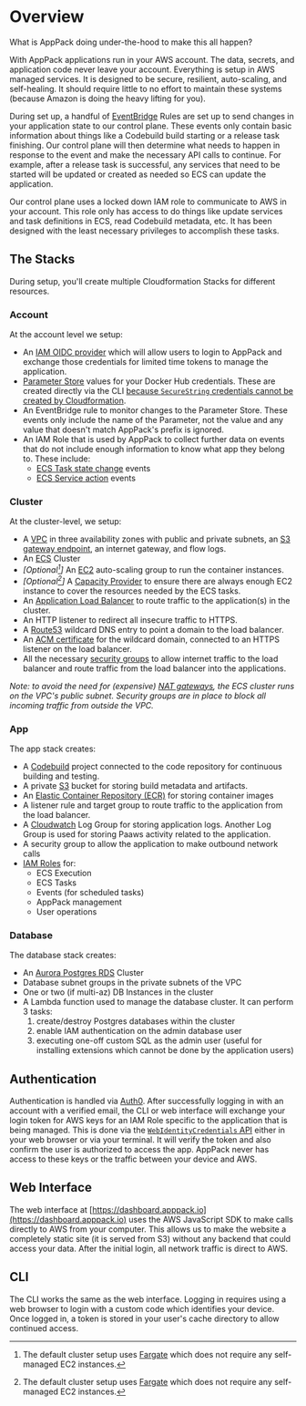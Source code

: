# Overview

What is AppPack doing under-the-hood to make this all happen?

With AppPack applications run in your AWS account. The data, secrets, and application code never leave your account. Everything is setup in AWS managed services. It is designed to be secure, resilient, auto-scaling, and self-healing. It should require little to no effort to maintain these systems (because Amazon is doing the heavy lifting for you).

During set up, a handful of [EventBridge](https://aws.amazon.com/eventbridge/) Rules are set up to send changes in your application state to our control plane. These events only contain basic information about things like a Codebuild build starting or a release task finishing. Our control plane will then determine what needs to happen in response to the event and make the necessary API calls to continue. For example, after a release task is successful, any services that need to be started will be updated or created as needed so ECS can update the application.

Our control plane uses a locked down IAM role to communicate to AWS in your account. This role only has access to do things like update services and task definitions in ECS, read Codebuild metadata, etc. It has been designed with the least necessary privileges to accomplish these tasks. 

## The Stacks

During setup, you'll create multiple Cloudformation Stacks for different resources.

### Account

At the account level we setup:

* An [IAM OIDC provider](https://docs.aws.amazon.com/IAM/latest/UserGuide/id_roles_providers_create_oidc.html) which will allow users to login to AppPack and exchange those credentials for limited time tokens to manage the application.
* [Parameter Store](https://docs.aws.amazon.com/systems-manager/latest/userguide/systems-manager-parameter-store.html) values for your Docker Hub credentials. These are created directly via the CLI [because `SecureString` credentials cannot be created by Cloudformation](https://github.com/aws-cloudformation/aws-cloudformation-coverage-roadmap/issues/82).
* An EventBridge rule to monitor changes to the Parameter Store. These events only include the name of the Parameter, not the value and any value that doesn't match AppPack's prefix is ignored.
* An IAM Role that is used by AppPack to collect further data on events that do not include enough information to know what app they belong to. These include:
  * [ECS Task state change](https://docs.aws.amazon.com/AmazonECS/latest/developerguide/ecs_cwe_events.html#ecs_task_events) events
  * [ECS Service action](https://docs.aws.amazon.com/AmazonECS/latest/developerguide/ecs_cwe_events.html#ecs_service_events) events
 
### Cluster

At the cluster-level, we setup:

* A [VPC](https://aws.amazon.com/vpc/) in three availability zones with public and private subnets, an [S3 gateway endpoint](https://docs.aws.amazon.com/vpc/latest/userguide/vpc-endpoints-s3.html), an internet gateway, and flow logs.
* An [ECS](https://aws.amazon.com/ecs/) Cluster
* _[Optional[^*]]_ An [EC2](https://aws.amazon.com/ec2/) auto-scaling group to run the container instances.
* _[Optional[^*]]_ A [Capacity Provider](https://docs.aws.amazon.com/AmazonECS/latest/developerguide/cluster-capacity-providers.html) to ensure there are always enough EC2 instance to cover the resources needed by the ECS tasks.
* An [Application Load Balancer](https://aws.amazon.com/elasticloadbalancing/application-load-balancer/) to route traffic to the application(s) in the cluster.
* An HTTP listener to redirect all insecure traffic to HTTPS.
* A [Route53](https://aws.amazon.com/route53/) wildcard DNS entry to point a domain to the load balancer.
* An [ACM certificate](https://aws.amazon.com/certificate-manager/) for the wildcard domain, connected to an HTTPS listener on the load balancer.
* All the necessary [security groups](https://docs.aws.amazon.com/vpc/latest/userguide/VPC_SecurityGroups.html) to allow internet traffic to the load balancer and route traffic from the load balancer into the applications.

_Note: to avoid the need for (expensive) [NAT gateways](https://docs.aws.amazon.com/vpc/latest/userguide/vpc-nat-gateway.html), the ECS cluster runs on the VPC's public subnet. Security groups are in place to block all incoming traffic from outside the VPC._

[^*]: The default cluster setup uses [Fargate](https://aws.amazon.com/fargate/) which does not require any self-managed EC2 instances.
### App

The app stack creates:

* A [Codebuild](https://aws.amazon.com/codebuild/) project connected to the code repository for continuous building and testing.
* A private [S3](https://aws.amazon.com/s3/) bucket for storing build metadata and artifacts.
* An [Elastic Container Repository (ECR)](https://aws.amazon.com/ecr/) for storing container images
* A listener rule and target group to route traffic to the application from the load balancer.
* A [Cloudwatch](https://aws.amazon.com/cloudwatch/) Log Group for storing application logs. Another Log Group is used for storing Paaws activity related to the application.
* A security group to allow the application to make outbound network calls
* [IAM Roles](https://aws.amazon.com/iam/features/manage-roles/) for:
    * ECS Execution
    * ECS Tasks
    * Events (for scheduled tasks)
    * AppPack management
    * User operations

### Database

The database stack creates:

* An [Aurora Postgres RDS](https://aws.amazon.com/rds/aurora/) Cluster
* Database subnet groups in the private subnets of the VPC
* One or two (if multi-az) DB Instances in the cluster
* A Lambda function used to manage the database cluster. It can perform 3 tasks:
    1. create/destroy Postgres databases within the cluster
    2. enable IAM authentication on the admin database user
    3. executing one-off custom SQL as the admin user (useful for installing extensions which cannot be done by the application users)


## Authentication

Authentication is handled via [Auth0](https://auth0.com/). After successfully logging in with an account with a verified email, the CLI or web interface will exchange your login token for AWS keys for an IAM Role specific to the application that is being managed. This is done via the [`WebIdentityCredentials` API](https://docs.aws.amazon.com/AWSJavaScriptSDK/latest/AWS/WebIdentityCredentials.html) either in your web browser or via your terminal. It will verify the token and also confirm the user is authorized to access the app. AppPack never has access to these keys or the traffic between your device and AWS.

## Web Interface

The web interface at [https://dashboard.apppack.io](https://dashboard.apppack.io) uses the AWS JavaScript SDK to make calls directly to AWS from your computer. This allows us to make the website a completely static site (it is served from S3) without any backend that could access your data. After the initial login, all network traffic is direct to AWS.

## CLI

The CLI works the same as the web interface. Logging in requires using a web browser to login with a custom code which identifies your device. Once logged in, a token is stored in your user's cache directory to allow continued access.
